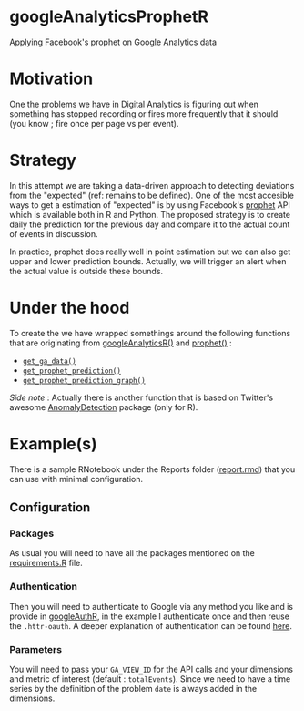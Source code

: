 # googleAnalyticsProphetR
Applying Facebook's prophet on Google Analytics data

# Motivation
One the problems we have in Digital Analytics is figuring out when something has stopped recording or fires more frequently that it should (you know ; fire once per page vs per event).

# Strategy
In this attempt we are taking a data-driven approach to detecting deviations from the "expected" (ref: remains to be defined). One of the most accesible ways to get a estimation of "expected" is by using Facebook's [prophet]() API which is available both in R and Python. The proposed strategy is to create daily the prediction for the previous day and compare it to the actual count of events in discussion.

In practice, prophet does really well in point estimation but we can also get upper and lower prediction bounds. Actually, we will trigger an alert when the actual value is outside these bounds.

# Under the hood
To create the we have wrapped somethings around the following functions that are originating from [googleAnalyticsR()]() and [prophet()]() :

- [`get_ga_data()`]()
- [`get_prophet_prediction()`]()
- [`get_prophet_prediction_graph()`]()

*Side note* : Actually there is another function that is based on Twitter's awesome [AnomalyDetection]() package (only for R).

# Example(s)
There is a sample RNotebook under the Reports folder ([report.rmd]()) that you can use with minimal configuration.

## Configuration
### Packages
As usual you will need to have all the packages mentioned on the [requirements.R]() file.

### Authentication
Then you will need to authenticate to Google via any method you like and is provide in [googleAuthR](), in the example I authenticate once and then reuse the `.httr-oauth`. A deeper explanation of authentication can be found [here]().

### Parameters
You will need to pass your `GA_VIEW_ID` for the API calls and your dimensions and metric of interest (default :  `totalEvents`). Since we need to have a time series by the definition of the problem `date` is always added in the dimensions.


